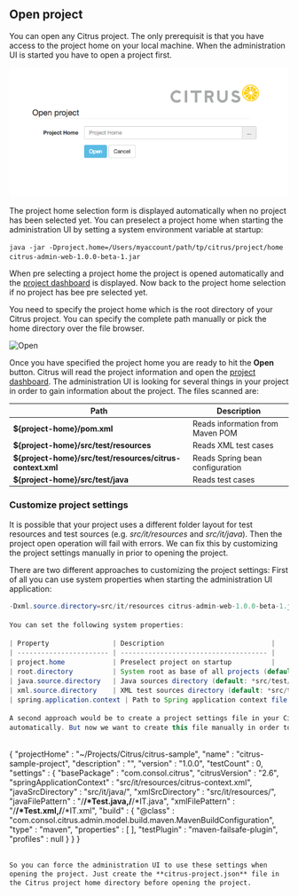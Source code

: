 ## Open project

You can open any Citrus project. The only prerequisit is that you have access to the project home on your local machine. When the administration UI is
started you have to open a project first.

![Open](screenshots/project-open.png)

The project home selection form is displayed automatically when no project has been selected yet. You can preselect a project home when starting the administration UI
by setting a system environment variable at startup:

```java -jar -Dproject.home=/Users/myaccount/path/tp/citrus/project/home citrus-admin-web-1.0.0-beta-1.jar```

When pre selecting a project home the project is opened automatically and the [project dashboard](project-dashboard.md) is displayed. Now back to the project home selection if no project has bee pre selected yet.

You need to specify the project home which is the root directory of your Citrus project. You can specify the complete path manually or pick the home directory over the file browser.

![Open](screenshots/project-home.png)

Once you have specified the project home you are ready to hit the **Open** button. Citrus will read the project information and open the [project dashboard](project-dashboard.md). The administration UI is looking
for several things in your project in order to gain information about the project. The files scanned are:

| Path                    | Description                           |
| ----------------------- | ------------------------------------- |
| **${project-home}/pom.xml** | Reads information from Maven POM  |
| **${project-home}/src/test/resources** | Reads XML test cases   |
| **${project-home}/src/test/resources/citrus-context.xml** | Reads Spring bean configuration |
| **${project-home}/src/test/java** | Reads test cases |

### Customize project settings

It is possible that your project uses a different folder layout for test resources and test sources (e.g. *src/it/resources* and *src/it/java*). Then the project open operation will fail with errors. We can fix this by customizing the project settings
manually in prior to opening the project. 

There are two different approaches to customizing the project settings: First of all you can use system properties when starting the administration UI application:

```java -jar -Dproject.home=/Users/myaccount/path/tp/citrus/project/home -Djava.source.directory=src/it/java 
-Dxml.source.directory=src/it/resources citrus-admin-web-1.0.0-beta-1.jar```

You can set the following system properties:

| Property                | Description                           |
| ----------------------- | ------------------------------------- |
| project.home            | Preselect project on startup          |
| root.directory          | System root as base of all projects (default: user home directory) |
| java.source.directory   | Java sources directory (default: *src/test/java*)         |
| xml.source.directory    | XML test sources directory (default: *src/test/resources*) |
| spring.application.context | Path to Spring application context file (default: *src/test/resources/citrus-context.xml*) |

A second approach would be to create a project settings file in your Citrus project root directory. The project settings are stored in a file called **citrus-project.json**. When you open a Citrus project for the first time the administration UI creates this project settings file
automatically. But now we want to create this file manually in order to set custom directories and settings prior to opening the project. The setting file uses JSON data format and looks like this:
 
```
{
  "projectHome" : "~/Projects/Citrus/citrus-sample",
  "name" : "citrus-sample-project",
  "description" : "",
  "version" : "1.0.0",
  "testCount" : 0,
  "settings" : {
    "basePackage" : "com.consol.citrus",
    "citrusVersion" : "2.6",
    "springApplicationContext" : "src/it/resources/citrus-context.xml",
    "javaSrcDirectory" : "src/it/java/",
    "xmlSrcDirectory" : "src/it/resources/",
    "javaFilePattern" : "/**/*Test.java,/**/*IT.java",
    "xmlFilePattern" : "/**/*Test.xml,/**/*IT.xml",
    "build" : {
      "@class" : "com.consol.citrus.admin.model.build.maven.MavenBuildConfiguration",
      "type" : "maven",
      "properties" : [ ],
      "testPlugin" : "maven-failsafe-plugin",
      "profiles" : null
    }
  }
}
```

So you can force the administration UI to use these settings when opening the project. Just create the **citrus-project.json** file in the Citrus project home directory before opening the project. 
